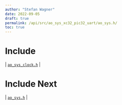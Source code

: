 ```yaml
---
author: "Stefan Wagner"
date: 2022-09-05
draft: true
permalink: /api/src/ao_sys_xc32_pic32_uart/ao_sys.h/
toc: true
---
```


# Include

| [`ao_sys_clock.h`](ao_sys_clock.h.md) |

# Include Next

| [`ao_sys.h`](../ao_sys_xc32_pic32/ao_sys.h.md) |
